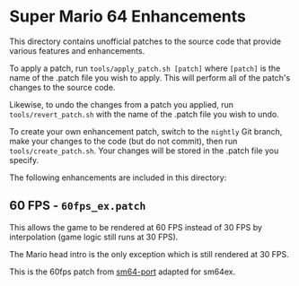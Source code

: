 # Super Mario 64 Enhancements

This directory contains unofficial patches to the source code that provide various features
and enhancements.

To apply a patch, run `tools/apply_patch.sh [patch]` where `[patch]` is the name of the
.patch file you wish to apply. This will perform all of the patch's changes
to the source code.

Likewise, to undo the changes from a patch you applied, run
`tools/revert_patch.sh` with the name of the .patch file you wish to undo. 

To create your own enhancement patch, switch to the `nightly` Git
branch, make your changes to the code (but do not commit), then run `tools/create_patch.sh`.
Your changes will be stored in the .patch file you specify.

The following enhancements are included in this directory:

## 60 FPS - `60fps_ex.patch`

This allows the game to be rendered at 60 FPS instead of 30 FPS by interpolation (game logic still runs at 30 FPS).

The Mario head intro is the only exception which is still rendered at 30 FPS.

This is the 60fps patch from [sm64-port](https://github.com/sm64-port/sm64-port/tree/master/enhancements) adapted for sm64ex.
